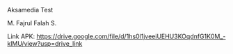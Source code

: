 Aksamedia Test

M. Fajrul Falah S.

Link APK: https://drive.google.com/file/d/1hs0l1jveeiUEHU3KOqdnfG1K0M_-klMU/view?usp=drive_link
